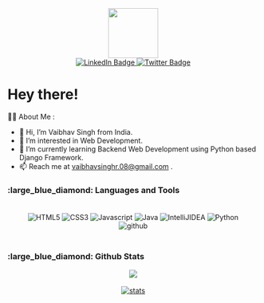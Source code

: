 <!---
[![@vaibhavsinghdev's Holopin board](https://holopin.io/api/user/board?user=vaibhavsinghdev)](https://holopin.io/@vaibhavsinghdev)
--->

<div id="header" align="center">
   <img src = "https://media.giphy.com/media/QTfX9Ejfra3ZmNxh6B/giphy.gif" width="100"/>
</div>
<div id="badges" align="center">
  <a href="https://www.linkedin.com/in/vaibhavsingh0801/">
    <img src="https://img.shields.io/badge/LinkedIn-blue?style=for-the-badge&logo=linkedin&logoColor=white" alt="LinkedIn Badge"/>
  </a>
  <a href="https://twitter.com/Vaibhavsinghr08">
    <img src="https://img.shields.io/badge/Twitter-blue?style=for-the-badge&logo=twitter&logoColor=white" alt="Twitter Badge"/>
  </a>
</div>



<h1>
  Hey there!
</h1>

:man_technologist: About Me : </br>
- 👋 Hi, I’m Vaibhav Singh from India.
- 👀 I’m interested in Web Development.
- 🌱 I’m currently learning Backend Web Development using Python based Django Framework.
- 📫 Reach me at vaibhavsinghr.08@gmail.com . 


<h3>
   :large_blue_diamond: Languages and Tools
</h3>

<p align="center" style="padding: 20px">
    <img src="https://img.shields.io/badge/html5-%23E34F26.svg?style=for-the-badge&logo=html5&logoColor=white" alt="HTML5">
    <img src="https://img.shields.io/badge/css3-%231572B6.svg?style=for-the-badge&logo=css3&logoColor=white" alt="CSS3">
    <img src="https://img.shields.io/badge/javascript-%23323330.svg?style=for-the-badge&logo=javascript" alt="Javascript">
    <img src="https://img.shields.io/badge/java-%23ED8B00.svg?style=for-the-badge&logo=java&logoColor=white" alt="Java">
    <img src="https://img.shields.io/badge/IntelliJIDEA-000000.svg?style=for-the-badge&logo=intellij-idea&logoColor=white" alt="IntelliJIDEA">
    <img src="https://img.shields.io/badge/Python-%23323330.svg?style=for-the-badge&logo=python&logoColor=white" alt="Python">
    <img src="https://img.shields.io/badge/github-%23121011.svg?style=for-the-badge&logo=github&logoColor=white" alt="github">
    
</p>

<h3>
   :large_blue_diamond: Github Stats
</h3>

<p align="center">
    <a href="https://github.com/VaibhavSinghDev">
        <img align="center" src="https://github-readme-stats.vercel.app/api?username=VaibhavSinghDev&theme=radical">
    </a>
    <br><br>
    <a href="https://github.com/VaibhavSinghDev">
        <img src="https://github-readme-streak-stats.herokuapp.com?user=VaibhavSinghDev&theme=radical" alt="stats">
    </a>
<p>

<!---
IgnitE-vaibhav/IgnitE-vaibhav is a ✨ special ✨ repository because its `README.md` (this file) appears on your GitHub profile.
You can click the Preview link to take a look at your changes.
--->
